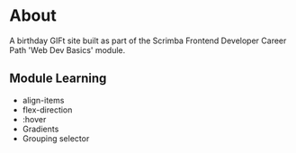# About

A birthday GIFt site built as part of the Scrimba Frontend Developer Career Path 'Web Dev Basics' module.

## Module Learning

-   align-items
-   flex-direction
-   :hover
-   Gradients
-   Grouping selector
